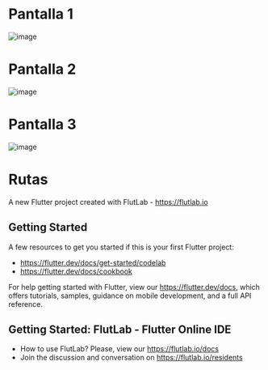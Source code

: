# Pantalla 1
![image](https://github.com/user-attachments/assets/77a82e17-7f74-4c3e-b2f7-5e15e45486bc)

# Pantalla 2
![image](https://github.com/user-attachments/assets/b8af7b71-9963-4cb5-9fb4-631ddde33637)

# Pantalla 3
![image](https://github.com/user-attachments/assets/3e10290c-6524-46b4-b0d5-59ef3c0ac6e0)




# Rutas

A new Flutter project created with FlutLab - https://flutlab.io

## Getting Started

A few resources to get you started if this is your first Flutter project:

- https://flutter.dev/docs/get-started/codelab
- https://flutter.dev/docs/cookbook

For help getting started with Flutter, view our
https://flutter.dev/docs, which offers tutorials,
samples, guidance on mobile development, and a full API reference.

## Getting Started: FlutLab - Flutter Online IDE

- How to use FlutLab? Please, view our https://flutlab.io/docs
- Join the discussion and conversation on https://flutlab.io/residents
